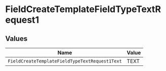 # FieldCreateTemplateFieldTypeTextRequest1


## Values

| Name                                           | Value                                          |
| ---------------------------------------------- | ---------------------------------------------- |
| `FieldCreateTemplateFieldTypeTextRequest1Text` | TEXT                                           |